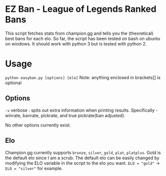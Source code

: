 # EZ Ban - League of Legends Ranked Bans
This script fetches stats from champion.gg and tells you the (theoretical) best bans for each elo.
So far, the script has been tested on bash on ubuntu on windows.
It should work with python 3 but is tested with python 2.

# Usage
`python easyban.py [options] [elo]`
Note: anything enclosed in brackets[] is optional

## Options
`-v`
  verbose : spits out extra information when printing results.
    Specifically - winrate, banrate, pickrate, and true pickrate(ban adjusted).

No other options currently exist.

## Elo
Champion.gg currently supports `bronze`, `silver`, `gold`, `plat`, `platplus`.
Gold is the default elo since I am a scrub.
The default elo can be easily changed by modifying the ELO variable in the script to the elo you want.
`ELO = "gold"` -> `ELO = "silver"` for example.

